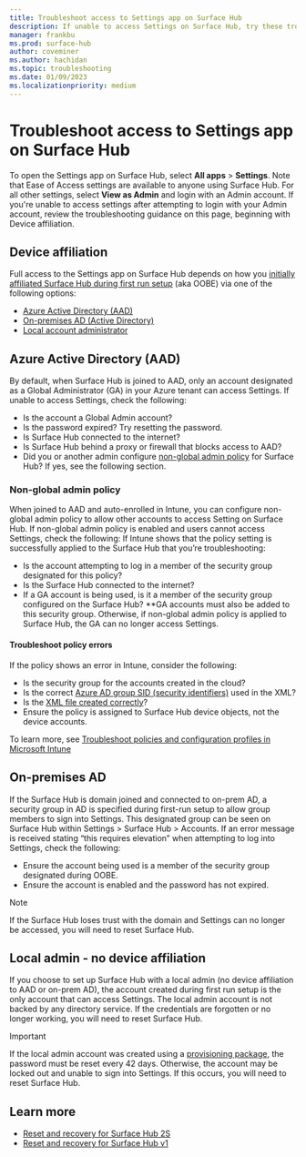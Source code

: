 ```yaml
---
title: Troubleshoot access to Settings app on Surface Hub
description: If unable to access Settings on Surface Hub, try these troubleshooting steps.
manager: frankbu
ms.prod: surface-hub
author: coveminer
ms.author: hachidan
ms.topic: troubleshooting
ms.date: 01/09/2023
ms.localizationpriority: medium
---
```

# Troubleshoot access to Settings app on Surface Hub

To open the Settings app on Surface Hub, select **All apps** > **Settings**. Note that Ease of Access settings are available to anyone using Surface Hub. For all other settings, select **View as Admin** and login with an Admin account. If you're unable to access settings after attempting to login with your Admin account, review the troubleshooting guidance on this page, beginning with Device affiliation. 

## Device affiliation

Full access to the Settings app on Surface Hub depends on how you [initially affiliated Surface Hub during first run setup](/surface-hub/prepare-your-environment-for-surface-hub#device-affiliation) (aka OOBE) via one of the following options:

- [Azure Active Directory (AAD)](#azure-active-directory-aad)
- [On-premises AD (Active Directory)](#on-premises-ad)
- [Local account administrator](#local-admin---no-device-affiliation)

## Azure Active Directory (AAD)

By default, when Surface Hub is joined to AAD, only an account designated as a Global Administrator (GA) in your Azure tenant can access Settings. If unable to access Settings, check the following:

- Is the account a Global Admin account?
- Is the password expired? Try resetting the password.
- Is Surface Hub connected to the internet?
- Is Surface Hub behind a proxy or firewall that blocks access to AAD?
- Did you or another admin configure [non-global admin policy](surface-hub-2s-nonglobal-admin.md) for Surface Hub? If yes, see the following section.

### Non-global admin policy

When joined to AAD and auto-enrolled in Intune, you can configure non-global admin policy to allow other accounts to access Setting on Surface Hub. If non-global admin policy is enabled and users cannot access Settings, check the following:
If Intune shows that the policy setting is successfully applied to the Surface Hub that you’re troubleshooting:

- Is the account attempting to log in a member of the security group designated for this policy?
- Is the Surface Hub connected to the internet?
- If a GA account is being used, is it a member of the security group configured on the Surface Hub? **GA accounts must also be added to this security group. Otherwise, if non-global admin policy is applied to Surface Hub, the GA can no longer access Settings.

#### Troubleshoot policy errors

If the policy shows an error in Intune, consider the following:

- Is the security group for the accounts created in the cloud?
- Is the correct [Azure AD group SID (security identifiers)](/surface-hub/surface-hub-2s-nonglobal-admin#obtain-azure-ad-group-sid-using-powershell) used in the XML?
- Is the [XML file created correctly](/surface-hub/surface-hub-2s-nonglobal-admin#create-xml-file-containing-azure-ad-group-sid)?
- Ensure the policy is assigned to Surface Hub device objects, not the device accounts. 

To learn more, see [Troubleshoot policies and configuration profiles in Microsoft Intune](/troubleshoot/mem/intune/device-configuration/troubleshoot-policies-in-microsoft-intune)

## On-premises AD

If the Surface Hub is domain joined and connected to on-prem AD, a security group in AD is specified during first-run setup to allow group members to sign into Settings. This designated group can be seen on Surface Hub within Settings > Surface Hub > Accounts. If an error message is received stating “this requires elevation” when attempting to log into Settings, check the following:

- Ensure the account being used is a member of the security group designated during OOBE.
- Ensure the account is enabled and the password has not expired.
 
> [!NOTE]
> If the Surface Hub loses trust with the domain and Settings can no longer be accessed, you will need to reset Surface Hub.

## Local admin - no device affiliation

If you choose to set up Surface Hub with a local admin (no device affiliation to AAD or on-prem AD), the account created during first run setup is the only account that can access Settings. The local admin account is not backed by any directory service. If the credentials are forgotten or no longer working, you will need to reset Surface Hub.

> [!IMPORTANT]
> If the local admin account was created using a [provisioning package](provisioning-packages-for-surface-hub.md), the password must be reset every 42 days. Otherwise, the account may be locked out and unable to sign into Settings. If this occurs, you will need to reset Surface Hub.

## Learn more

- [Reset and recovery for Surface Hub 2S](surface-hub-2s-recover-reset.md)
- [Reset and recovery for Surface Hub v1](device-reset-surface-hub.md)